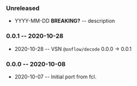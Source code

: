 ### Unreleased

- YYYY-MM-DD **BREAKING?** -- description

### 0.0.1 -- 2020-10-28

- 2020-10-28 -- VSN `@onflow/decode` 0.0.0 -> 0.0.1

### 0.0.0 -- 2020-10-08

- 2020-10-07 -- Initial port from fcl.
